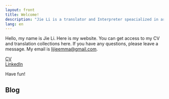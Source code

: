 ```yaml
---
layout: front
title: Welcome!
description: "Jie Li is a translator and Interpreter speacialized in artifical intelligence, environmental protection, economics and automotive industry."
lang: en
---
```


Hello, my name is Jie Li. Here is my website. You can get access to my CV and translation collections here. If you have any questions, please leave a message. My email is lijieemma@gmail.com. 

[CV](files/images/Lijie-CV-EN.pdf)    
[LinkedIn](https://www.linkedin.com/in/%E6%B4%81-%E6%9D%8E-7936b4a8/)

Have fun!

## Blog
